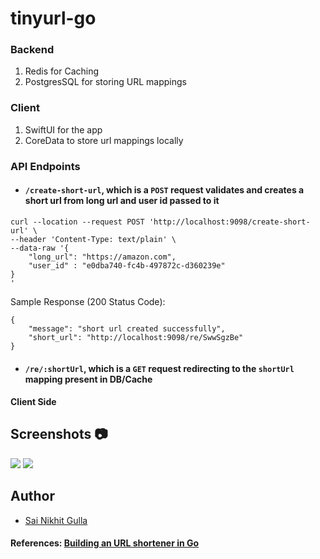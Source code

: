 # tinyurl-go

### Backend
1. Redis for Caching
2. PostgresSQL for storing URL mappings

### Client
1. SwiftUI for the app
2. CoreData to store url mappings locally

### API Endpoints
- #### `/create-short-url`, which is a `POST` request validates and creates a short url from long url and user id passed to it

```
curl --location --request POST 'http://localhost:9098/create-short-url' \
--header 'Content-Type: text/plain' \
--data-raw '{
    "long_url": "https://amazon.com",
    "user_id" : "e0dba740-fc4b-497872c-d360239e"
}
'
```

Sample Response (200 Status Code):
```
{
    "message": "short url created successfully",
    "short_url": "http://localhost:9098/re/SwwSgzBe"
}
```

- #### `/re/:shortUrl`, which is a `GET` request redirecting to the `shortUrl` mapping present in DB/Cache



#### Client Side 
## Screenshots 📷

<img src="imags/Simulator Screen Shot - iPhone 12 - 2022-05-26 at 20.18.21.png" />
<img src="images/ss2.jpg" />


## Author
* [Sai Nikhit Gulla](https://github.com/gsnsg)

#### References: [Building an URL shortener in Go](https://www.eddywm.com/lets-build-a-url-shortener-in-go-part-iv-forwarding/)

